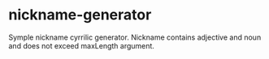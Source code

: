# nickname-generator

 Symple nickname cyrrilic generator. Nickname contains adjective and noun and does not exceed maxLength argument.
